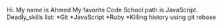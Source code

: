 Hi. My name is Ahmed
My favorite Code School path is JavaScript.
Deadly_skills list:
*Git
*JavaScript
*Ruby
*Killing history using git rebase